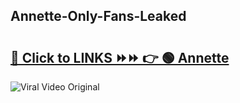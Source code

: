 
 ## Annette-Only-Fans-Leaked

# <h2><a href="https://clipsfans.com/Annette&ref=git">🔗 Click to LINKS ⏩⏩ 👉 🟢 Annette </a></h2>

<a href="https://clipsfans.com/Annette&ref=git" rel="nofollow" data-target="animated-image.originalLink"><img src="https://i.ibb.co.com/xMMVF88/686577567.gif" alt="Viral Video Original" style="max-width: 100%; display: inline-block;" data-target="animated-image.originalImage"></a>
